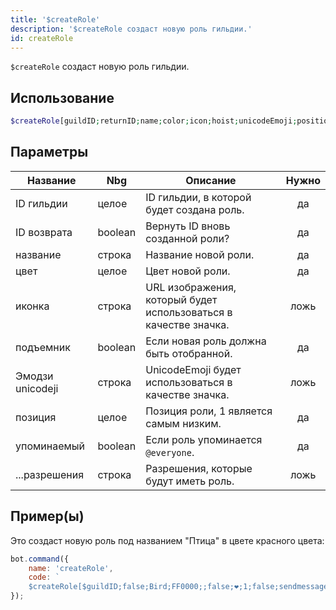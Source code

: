 ```yaml
---
title: '$createRole'
description: '$createRole создаст новую роль гильдии.'
id: createRole
---
```


`$createRole` создаст новую роль гильдии.

## Использование

```php
$createRole[guildID;returnID;name;color;icon;hoist;unicodeEmoji;position;mentionable;...permissions]
```

## Параметры

| Название         | Nbg     | Описание                                                         | Нужно |
| ---------------- | ------- | ---------------------------------------------------------------- |:-----:|
| ID гильдии       | целое   | ID гильдии, в которой будет создана роль.                        |  да   |
| ID возврата      | boolean | Вернуть ID вновь созданной роли?                                 |  да   |
| название         | строка  | Название новой роли.                                             |  да   |
| цвет             | целое   | Цвет новой роли.                                                 |  да   |
| иконка           | строка  | URL изображения, который будет использоваться в качестве значка. | ложь  |
| подъемник        | boolean | Если новая роль должна быть отобранной.                          |  да   |
| Эмодзи unicodeji | строка  | UnicodeEmoji будет использоваться в качестве значка.             | ложь  |
| позиция          | целое   | Позиция роли, 1 является самым низким.                           |  да   |
| упоминаемый      | boolean | Если роль упоминается `@everyone`.                               |  да   |
| ...разрешения    | строка  | Разрешения, которые будут иметь роль.                            | ложь  |

## Пример(ы)

Это создаст новую роль под названием "Птица" в цвете красного цвета:

```javascript
bot.command({
    name: 'createRole',
    code: `
    $createRole[$guildID;false;Bird;FF0000;;false;❤;1;false;sendmessages]`
});
```
